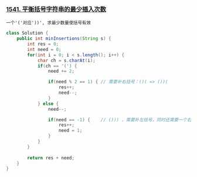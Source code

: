 ### [1541. 平衡括号字符串的最少插入次数](https://leetcode.cn/problems/minimum-insertions-to-balance-a-parentheses-string/)

```
一个'('对应'))', 求最少数量使括号有效
```

```java
class Solution {
    public int minInsertions(String s) {
        int res = 0;
        int need = 0;
        for(int i = 0; i < s.length(); i++) {
            char ch = s.charAt(i);
            if(ch == '(') {
                need += 2;

                if(need % 2 == 1) { // 需要补右括号：()( => ())(
                    res++;
                    need--;
                }
            } else {  
                need--;

                if(need == -1) {    // ())) ，需要补左括号，同时还需要一个右括号
                    res++;
                    need = 1;
                }
            }
        }
        
        return res + need;
    }
}
```

